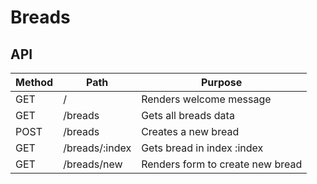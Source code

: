 # Breads

## API

| Method        | Path           | Purpose |
| ------------- | -------------  | ------------- |
| GET           | /              | Renders welcome message |
| GET           | /breads        | Gets all breads data |
| POST          | /breads        | Creates a new bread |
| GET           | /breads/:index | Gets bread in index :index |
| GET           | /breads/new    | Renders form to create new bread |
